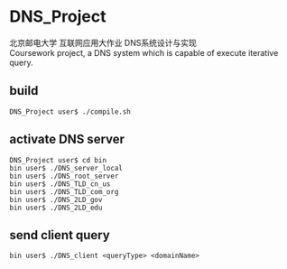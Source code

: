 # DNS_Project
北京邮电大学 互联网应用大作业 DNS系统设计与实现</br>
Coursework project, a DNS system which is capable of execute iterative query.

## build
```
DNS_Project user$ ./compile.sh
```
## activate DNS server
```
DNS_Project user$ cd bin
bin user$ ./DNS_server_local
bin user$ ./DNS_root_server
bin user$ ./DNS_TLD_cn_us
bin user$ ./DNS_TLD_com_org
bin user$ ./DNS_2LD_gov
bin user$ ./DNS_2LD_edu
```
## send client query
```
bin user$ ./DNS_client <queryType> <domainName>
```


